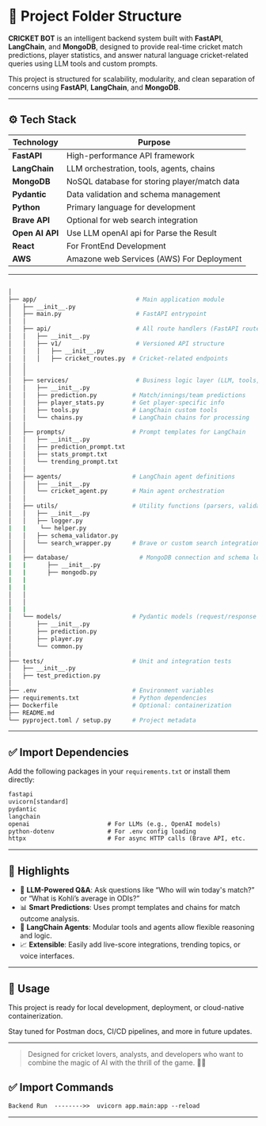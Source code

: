 # 📁 Project Folder Structure

**CRICKET BOT** is an intelligent backend system built with **FastAPI**, **LangChain**, and **MongoDB**, designed to provide real-time cricket match predictions, player statistics, and answer natural language cricket-related queries using LLM tools and custom prompts.


This project is structured for scalability, modularity, and clean separation of concerns using **FastAPI**, **LangChain**, and **MongoDB**.

---

## ⚙️ Tech Stack

| Technology    | Purpose                                     |
|---------------|---------------------------------------------|
| **FastAPI**   | High-performance API framework              |
| **LangChain** | LLM orchestration, tools, agents, chains    |
| **MongoDB**   | NoSQL database for storing player/match data|
| **Pydantic**  | Data validation and schema management       |
| **Python**    | Primary language for development            |
| **Brave API** | Optional for web search integration         |
| **Open AI API** | Use LLM openAI api for Parse the Result         |
| **React**    | For FrontEnd Development       |
| **AWS**    | Amazone web Services (AWS) For Deployment       |


---
```bash

│
├── app/                            # Main application module
│   ├── __init__.py
│   ├── main.py                     # FastAPI entrypoint
│   │
│   ├── api/                        # All route handlers (FastAPI routers)
│   │   ├── __init__.py
│   │   ├── v1/                     # Versioned API structure
│   │   │   ├── __init__.py
│   │   │   ├── cricket_routes.py  # Cricket-related endpoints
│   │           
│   │
│   ├── services/                   # Business logic layer (LLM, tools, chains)
│   │   ├── __init__.py
│   │   ├── prediction.py          # Match/innings/team predictions
│   │   ├── player_stats.py        # Get player-specific info
│   │   ├── tools.py               # LangChain custom tools
│   │   └── chains.py              # LangChain chains for processing
│   │
│   ├── prompts/                   # Prompt templates for LangChain
│   │   ├── __init__.py
│   │   ├── prediction_prompt.txt
│   │   ├── stats_prompt.txt
│   │   └── trending_prompt.txt
│   │
│   ├── agents/                    # LangChain agent definitions
│   │   ├── __init__.py
│   │   └── cricket_agent.py       # Main agent orchestration
│   │
│   ├── utils/                     # Utility functions (parsers, validators, etc.)
│   │   ├── __init__.py
│   │   ├── logger.py
|   |	 └── helper.py
│   │   ├── schema_validator.py
│   │   └── search_wrapper.py      # Brave or custom search integration
│   │
|   ├── database/                    # MongoDB connection and schema logic
|   |      ├── __init__.py
|   |      ├── mongodb.py
|   |      
|   |        
│   │       
│   │        
|   |
│   └── models/                    # Pydantic models (request/response schemas)
│       ├── __init__.py
│       ├── prediction.py
│       ├── player.py
│       └── common.py
│
├── tests/                         # Unit and integration tests
│   ├── __init__.py
│   ├── test_prediction.py
│
├── .env                           # Environment variables
├── requirements.txt               # Python dependencies
├── Dockerfile                     # Optional: containerization
├── README.md
└── pyproject.toml / setup.py      # Project metadata
````

---

## ✅ Import Dependencies

Add the following packages in your `requirements.txt` or install them directly:

```txt
fastapi
uvicorn[standard]
pydantic
langchain
openai                      # For LLMs (e.g., OpenAI models)
python-dotenv               # For .env config loading
httpx                       # For async HTTP calls (Brave API, etc. 
```
---

## 📌 Highlights

- 💬 **LLM-Powered Q&A**: Ask questions like “Who will win today's match?” or “What is Kohli’s average in ODIs?”
- 📊 **Smart Predictions**: Uses prompt templates and chains for match outcome analysis.
- 🧠 **LangChain Agents**: Modular tools and agents allow flexible reasoning and logic.
- 📈 **Extensible**: Easily add live-score integrations, trending topics, or voice interfaces.

---

## 🚀 Usage

This project is ready for local development, deployment, or cloud-native containerization.

Stay tuned for Postman docs, CI/CD pipelines, and more in future updates.

---

> Designed for cricket lovers, analysts, and developers who want to combine the magic of AI with the thrill of the game. 🏏✨



## ✅ Import Commands


```txt
Backend Run  -------->>  uvicorn app.main:app --reload
```

---
